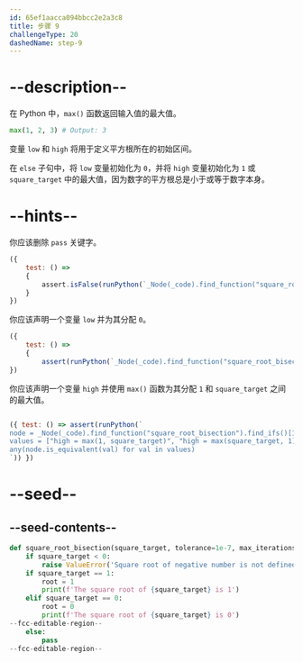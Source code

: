 ```yaml
---
id: 65ef1aacca094bbcc2e2a3c8
title: 步骤 9
challengeType: 20
dashedName: step-9
---
```


# --description--

在 Python 中，`max()` 函数返回输入值的最大值。

```python
max(1, 2, 3) # Output: 3
```

变量 `low` 和 `high` 将用于定义平方根所在的初始区间。

在 `else` 子句中，将 `low` 变量初始化为 `0`，并将 `high` 变量初始化为 `1` 或 `square_target` 中的最大值，因为数字的平方根总是小于或等于数字本身。

# --hints--

你应该删除 `pass` 关键字。

```js
({
    test: () => 
    {
        assert.isFalse(runPython(`_Node(_code).find_function("square_root_bisection").find_ifs()[1].find_bodies()[2].has_pass()`))
    }
})
```

你应该声明一个变量 `low` 并为其分配 `0`。

```js
({
    test: () => 
    {
        assert(runPython(`_Node(_code).find_function("square_root_bisection").find_ifs()[1].find_bodies()[2].find_variable("low").is_equivalent("low = 0")`));    }
})

```

你应该声明一个变量 `high` 并使用 `max()` 函数为其分配 `1` 和 `square_target` 之间的最大值。

```js

({ test: () => assert(runPython(`
node = _Node(_code).find_function("square_root_bisection").find_ifs()[1].find_bodies()[2].find_variable("high")
values = ["high = max(1, square_target)", "high = max(square_target, 1)"]
any(node.is_equivalent(val) for val in values)
`)) })
```

# --seed--

## --seed-contents--

```py
def square_root_bisection(square_target, tolerance=1e-7, max_iterations=100):
    if square_target < 0:
        raise ValueError('Square root of negative number is not defined in real numbers')
    if square_target == 1:
        root = 1
        print(f'The square root of {square_target} is 1')
    elif square_target == 0:
        root = 0
        print(f'The square root of {square_target} is 0')
--fcc-editable-region--
    else:
        pass
--fcc-editable-region--
```
